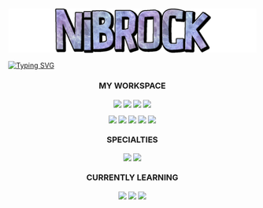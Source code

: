![Nibrock Banner](./assets/Nibrock%20Transparent.png)

[![Typing SVG](https://readme-typing-svg.herokuapp.com?font=Silkscreen&size=50&pause=1000&color=8B0CF7&center=true&width=1500&height=100&lines=Freelance+Designer)](https://git.io/typing-svg)

<h3 align="center">
MY WORKSPACE
</h3>
<p align="center">
<img align="center" height="20" src="https://img.shields.io/badge/Windows%2010-0078D6?style=for-the-badge&logo=windows&logoColor=white">
<img align="center" height="20" src="https://img.shields.io/badge/Intel%20-Core_i9_11th-0071C5?style=for-the-badge&logo=intel&logoColor=white">
<img align="center" height="20" src="https://img.shields.io/badge/RAM-64GB-%230071C5.svg?&style=for-the-badge&logoColor=white">
<img align="center" height="20" src="https://img.shields.io/badge/NVIDIA GeForce-RTX 3090-76B900?style=for-the-badge&logo=nvidia&logoColor=white">
</p>

<p align="center">
<img align="center" height="20" src="https://img.shields.io/badge/Google_chrome-4285F4?style=for-the-badge&logo=Google-chrome&logoColor=white">
<img align="center" height="20" src="https://img.shields.io/badge/Adobe%20Creative%20Cloud-DA1F26?style=for-the-badge&logo=Adobe%20Creative%20Cloud&logoColor=white">
<img align="center" height="20" src="https://img.shields.io/badge/Microsoft_Office-D83B01?style=for-the-badge&logo=microsoft-office&logoColor=white">
<img align="center" height="20" src="https://img.shields.io/badge/Notepad++-90E59A.svg?style=for-the-badge&logo=notepad%2B%2B&logoColor=black">
<img align="center" height="20" src="https://img.shields.io/badge/iOS-000000?style=for-the-badge&logo=ios&logoColor=white">
</p>

<h3 align="center">
SPECIALTIES
</h3>

<p align="center">
<img align="center" height="20" src="https://img.shields.io/badge/adobe%20photoshop-%2331A8FF.svg?style=for-the-badge&logo=adobe%20photoshop&logoColor=white">
<img align="center" height="20" src="https://img.shields.io/badge/Microsoft_Excel-217346?style=for-the-badge&logo=microsoft-excel&logoColor=white">
</p>

<h3 align="center">
CURRENTLY LEARNING
</h3>

<p align="center">
<img align="center" height="20" src="https://img.shields.io/badge/adobe%20illustrator-%23FF9A00.svg?style=for-the-badge&logo=adobe%20illustrator&logoColor=white">
<img align="center" height="20" src="https://img.shields.io/badge/IntelliJ_IDEA-000000.svg?style=for-the-badge&logo=intellij-idea&logoColor=white">
<img align="center" height="20" src="https://img.shields.io/badge/java-%23ED8B00.svg?style=for-the-badge&logo=java&logoColor=white">
</p>


<!--
**Nibrock/nibrock** is a ✨ _special_ ✨ repository because its `README.md` (this file) appears on your GitHub profile.

Here are some ideas to get you started:

- 🔭 I’m currently working on ...
- 🌱 I’m currently learning ...
- 👯 I’m looking to collaborate on ...
- 🤔 I’m looking for help with ...
- 💬 Ask me about ...
- 📫 How to reach me: ...
- 😄 Pronouns: ...
- ⚡ Fun fact: ...
-->

